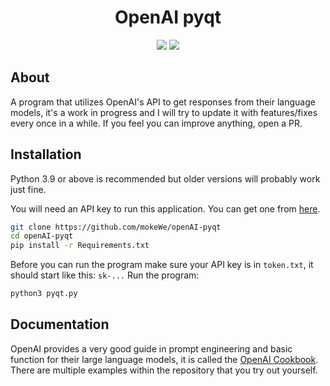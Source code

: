 <h1 align="center">OpenAI pyqt</h1>

<p  align="center">
<img src="https://img.shields.io/badge/status-good-green?style=for-the-badge&logo=openai"/>
<img src="https://img.shields.io/badge/made%20with-python-red?style=for-the-badge&logo=python"/>
</p>

## About

A program that utilizes OpenAI's API to get responses from their language models, it's a work in progress and I will try to update it with features/fixes every once in a while. If you feel you can improve anything, open a PR.

## Installation

Python 3.9 or above is recommended but older versions will probably work just fine.

You will need an API key to run this application. You can get one from [here](https://openai.com/login). 
```bash
git clone https://github.com/mokeWe/openAI-pyqt
cd openAI-pyqt
pip install -r Requirements.txt
```

Before you can run the program make sure your API key is in `token.txt`, it should start like this: `sk-...` 
Run the program:

```bash
python3 pyqt.py
```
  

## Documentation

OpenAI provides a very good guide in prompt engineering and basic function for
their large language models, it is called the [OpenAI Cookbook](https://github.com/openai/openai-cookbook). There are multiple examples within the repository that you try out yourself.
